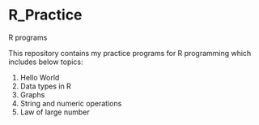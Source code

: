 # R_Practice
R programs 


This repository contains my practice programs for R programming which includes below topics:

1) Hello World
2) Data types in R
3) Graphs
4) String and numeric operations
5) Law of large number 
